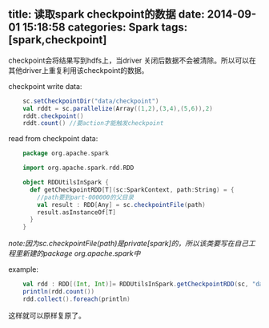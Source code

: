 title: 读取spark checkpoint的数据
date: 2014-09-01 15:18:58
categories: Spark
tags: [spark,checkpoint]
---
checkpoint会将结果写到hdfs上，当driver 关闭后数据不会被清除。所以可以在其他driver上重复利用该checkpoint的数据。

checkpoint write data:
```scala
    sc.setCheckpointDir("data/checkpoint")
    val rddt = sc.parallelize(Array((1,2),(3,4),(5,6)),2)
    rddt.checkpoint()
    rddt.count() //要action才能触发checkpoint
```

read from checkpoint data:
```scala
	package org.apache.spark

	import org.apache.spark.rdd.RDD

	object RDDUtilsInSpark {
	  def getCheckpointRDD[T](sc:SparkContext, path:String) = {
	  	//path要到part-000000的父目录
	    val result : RDD[Any] = sc.checkpointFile(path)
	    result.asInstanceOf[T]
	  }
	}
```
*note:因为sc.checkpointFile(path)是private[spark]的，所以该类要写在自己工程里新建的package org.apache.spark中*

example:
```scala
	val rdd : RDD[(Int, Int)]= RDDUtilsInSpark.getCheckpointRDD(sc, "data/checkpoint/963afe46-eb23-430f-8eae-8a6c5a1e41ba/rdd-0")
    println(rdd.count())
    rdd.collect().foreach(println)
```
这样就可以原样复原了。